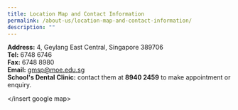 ```yaml
---
title: Location Map and Contact Information
permalink: /about-us/location-map-and-contact-information/
description: ""
---
```

**Address:** 4, Geylang East Central, Singapore 389706 <br>
**Tel:** 6748 6746 <br>
**Fax:** 6748 8980 <br>
**Email:** gmsp@moe.edu.sg <br>
**School's Dental Clinic:** contact them at **8940 2459** to make appointment or enquiry.

</insert google map>